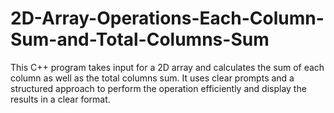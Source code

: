 # 2D-Array-Operations-Each-Column-Sum-and-Total-Columns-Sum
This C++ program takes input for a 2D array and calculates the sum of each column as well as the total columns sum. It uses clear prompts and a structured approach to perform the operation efficiently and display the results in a clear format.
